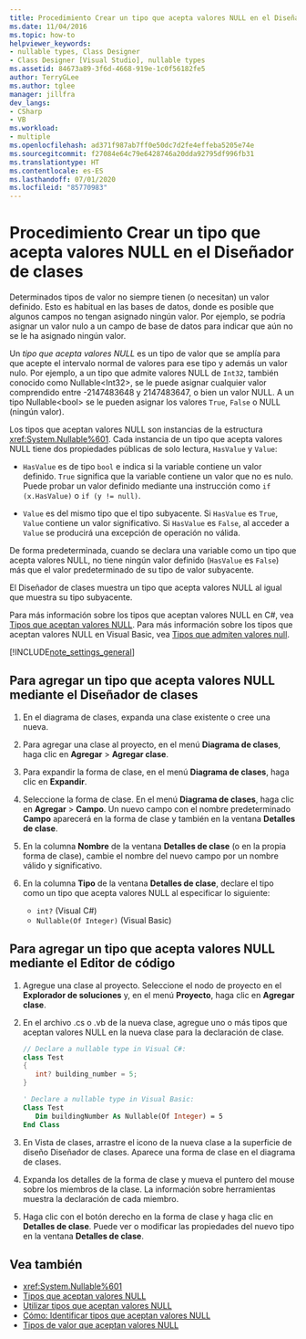 ```yaml
---
title: Procedimiento Crear un tipo que acepta valores NULL en el Diseñador de clases
ms.date: 11/04/2016
ms.topic: how-to
helpviewer_keywords:
- nullable types, Class Designer
- Class Designer [Visual Studio], nullable types
ms.assetid: 84673a89-3f6d-4668-919e-1c0f56182fe5
author: TerryGLee
ms.author: tglee
manager: jillfra
dev_langs:
- CSharp
- VB
ms.workload:
- multiple
ms.openlocfilehash: ad371f987ab7ff0e50dc7d2fe4effeba5205e74e
ms.sourcegitcommit: f27084e64c79e6428746a20dda92795df996fb31
ms.translationtype: HT
ms.contentlocale: es-ES
ms.lasthandoff: 07/01/2020
ms.locfileid: "85770983"
---
```

# <a name="how-to-create-a-nullable-type-in-class-designer"></a>Procedimiento Crear un tipo que acepta valores NULL en el Diseñador de clases

Determinados tipos de valor no siempre tienen (o necesitan) un valor definido. Esto es habitual en las bases de datos, donde es posible que algunos campos no tengan asignado ningún valor. Por ejemplo, se podría asignar un valor nulo a un campo de base de datos para indicar que aún no se le ha asignado ningún valor.

Un *tipo que acepta valores NULL* es un tipo de valor que se amplía para que acepte el intervalo normal de valores para ese tipo y además un valor nulo. Por ejemplo, a un tipo que admite valores NULL de `Int32`, también conocido como Nullable\<Int32>, se le puede asignar cualquier valor comprendido entre -2147483648 y 2147483647, o bien un valor NULL. A un tipo Nullable\<bool> se le pueden asignar los valores `True`, `False` o NULL (ningún valor).

Los tipos que aceptan valores NULL son instancias de la estructura <xref:System.Nullable%601>. Cada instancia de un tipo que acepta valores NULL tiene dos propiedades públicas de solo lectura, `HasValue` y `Value`:

- `HasValue` es de tipo `bool` e indica si la variable contiene un valor definido. `True` significa que la variable contiene un valor que no es nulo. Puede probar un valor definido mediante una instrucción como `if (x.HasValue)` o `if (y != null)`.

- `Value` es del mismo tipo que el tipo subyacente. Si `HasValue` es `True`, `Value` contiene un valor significativo. Si `HasValue` es `False`, al acceder a `Value` se producirá una excepción de operación no válida.

De forma predeterminada, cuando se declara una variable como un tipo que acepta valores NULL, no tiene ningún valor definido (`HasValue` es `False`) más que el valor predeterminado de su tipo de valor subyacente.

El Diseñador de clases muestra un tipo que acepta valores NULL al igual que muestra su tipo subyacente.

Para más información sobre los tipos que aceptan valores NULL en C#, vea [Tipos que aceptan valores NULL](/dotnet/csharp/programming-guide/nullable-types/index). Para más información sobre los tipos que aceptan valores NULL en Visual Basic, vea [Tipos que admiten valores null](/dotnet/visual-basic/programming-guide/language-features/data-types/nullable-value-types).

[!INCLUDE[note_settings_general](../../data-tools/includes/note_settings_general_md.md)]

## <a name="to-add-a-nullable-type-by-using-the-class-designer"></a>Para agregar un tipo que acepta valores NULL mediante el Diseñador de clases

1. En el diagrama de clases, expanda una clase existente o cree una nueva.

2. Para agregar una clase al proyecto, en el menú **Diagrama de clases**, haga clic en **Agregar** > **Agregar clase**.

3. Para expandir la forma de clase, en el menú **Diagrama de clases**, haga clic en **Expandir**.

4. Seleccione la forma de clase. En el menú **Diagrama de clases**, haga clic en **Agregar** > **Campo**. Un nuevo campo con el nombre predeterminado **Campo** aparecerá en la forma de clase y también en la ventana **Detalles de clase**.

5. En la columna **Nombre** de la ventana **Detalles de clase** (o en la propia forma de clase), cambie el nombre del nuevo campo por un nombre válido y significativo.

6. En la columna **Tipo** de la ventana **Detalles de clase**, declare el tipo como un tipo que acepta valores NULL al especificar lo siguiente:

    - `int?` (Visual C#)
    - `Nullable(Of Integer)` (Visual Basic)

## <a name="to-add-a-nullable-type-by-using-the-code-editor"></a>Para agregar un tipo que acepta valores NULL mediante el Editor de código

1. Agregue una clase al proyecto. Seleccione el nodo de proyecto en el **Explorador de soluciones** y, en el menú **Proyecto**, haga clic en **Agregar clase**.

2. En el archivo .cs o .vb de la nueva clase, agregue uno o más tipos que aceptan valores NULL en la nueva clase para la declaración de clase.

    ```csharp
    // Declare a nullable type in Visual C#:
    class Test
    {
       int? building_number = 5;
    }
    ```

    ```vb
    ' Declare a nullable type in Visual Basic:
    Class Test
       Dim buildingNumber As Nullable(Of Integer) = 5
    End Class
    ```

3. En Vista de clases, arrastre el icono de la nueva clase a la superficie de diseño Diseñador de clases. Aparece una forma de clase en el diagrama de clases.

4. Expanda los detalles de la forma de clase y mueva el puntero del mouse sobre los miembros de la clase. La información sobre herramientas muestra la declaración de cada miembro.

5. Haga clic con el botón derecho en la forma de clase y haga clic en **Detalles de clase**. Puede ver o modificar las propiedades del nuevo tipo en la ventana **Detalles de clase**.

## <a name="see-also"></a>Vea también

- <xref:System.Nullable%601>
- [Tipos que aceptan valores NULL](/dotnet/csharp/programming-guide/nullable-types/index)
- [Utilizar tipos que aceptan valores NULL](/dotnet/csharp/programming-guide/nullable-types/using-nullable-types)
- [Cómo: Identificar tipos que aceptan valores NULL](/dotnet/csharp/programming-guide/nullable-types/how-to-identify-a-nullable-type)
- [Tipos de valor que aceptan valores NULL](/dotnet/visual-basic/programming-guide/language-features/data-types/nullable-value-types)
